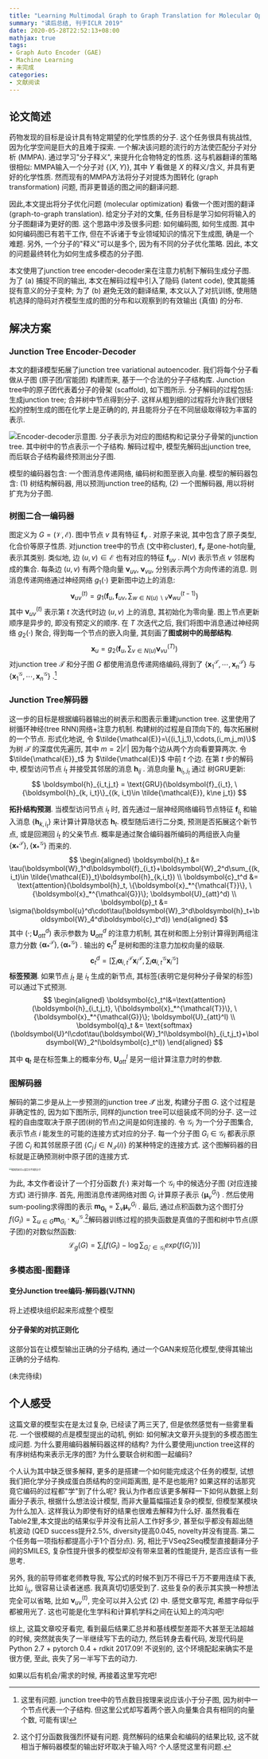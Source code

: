 ```yaml
---
title: "Learning Multimodal Graph to Graph Translation for Molecular Optimization"
summary: "读后总结, 刊于ICLR 2019"
date: 2020-05-28T22:52:13+08:00
mathjax: true
tags:
- Graph Auto Encoder (GAE)
- Machine Learning
- 未完成
categories:
- 文献阅读
---
```


## 论文简述

药物发现的目标是设计具有特定期望的化学性质的分子.  这个任务很具有挑战性, 因为化学空间是巨大的且难于探索. 一个解决该问题的流行的方法使匹配分子对分析 (MMPA). 通过学习"分子释义", 来提升化合物特定的性质. 这与机器翻译的策略很相似: MMPA输入一个分子对 $\{(X, Y)\}$, 其中 $Y$ 看做是 $X$ 的释义/含义, 并具有更好的化学性质. 然而现有的MMPA方法将分子对提炼为图转化 (graph transformation) 问题, 而非更普适的图之间的翻译问题.

因此,本文提出将分子优化问题 (molecular optimization) 看做一个图对图的翻译 (graph-to-graph translation). 给定分子对的文集, 任务目标是学习如何将输入的分子图翻译为更好的图. 这个思路中涉及很多问题: 如何编码图, 如何生成图. 其中如何编码图已有若干工作, 但在不诉诸于专业领域知识的情况下生成图, 确是一个难题. 另外, 一个分子的"释义"可以是多个, 因为有不同的分子优化策略. 因此, 本文的问题最终转化为如何生成多模态的分子图.

本文使用了junction tree encoder-decoder来在注意力机制下解码生成分子图. 为了 (a) 捕捉不同的输出, 本文在解码过程中引入了隐码 (latent code), 使其能捕捉有意义的分子变种; 为了 (b) 避免无效的翻译结果, 本文以入了对抗训练, 使用随机选择的隐码对齐模型生成的图的分布和以观察到的有效输出 (真值) 的分布.

## 解决方案

### Junction Tree Encoder-Decoder

本文的翻译模型拓展了junction tree variational autoencoder. 我们将每个分子看做从子图 (原子团/官能团) 构建而来, 基于一个合法的分子子结构库. Junction tree中的原子团代表着分子的骨架 (scaffold), 如下图所示. 分子解码的过程包括: 生成junction tree; 合并树中节点得到分子. 这样从粗到细的过程将允许我们很轻松的控制生成的图在化学上是正确的的, 并且能将分子在不同层级取得较为丰富的表示.

![](https://minys-blog.oss-cn-beijing.aliyuncs.com/2020-06-01-145411.png "Encoder-decoder示意图. 分子表示为对应的图结构和记录分子骨架的junction tree. 其中树中的节点表示一个子结构. 解码过程中, 模型先解码出junction tree, 而后联合子结构最终预测出分子图.")



模型的编码器包含: 一个图消息传递网络, 编码树和图至嵌入向量. 模型的解码器包含: (1) 树结构解码器, 用以预测junction tree的结构, (2) 一个图解码器, 用以将树扩充为分子图.

### 树图二合一编码器

图定义为 $G=(\mathcal{V}, \mathcal{E})$. 图中节点 $v$ 具有特征 $\boldsymbol{f}_v$ . 对原子来说, 其中包含了原子类型, 化合价等原子性质. 对junction tree中的节点 (文中称cluster),  $\boldsymbol{f}_v$ 是one-hot向量, 表示其类别. 类似地, 边 $(u,v)\in\mathcal{E}$ 也有对应的特征 $\boldsymbol{f}_{uv}$ . $N(v)$ 表示节点 $v$ 邻居构成的集合. 每条边 $(u,v)$ 有两个隐向量 $\boldsymbol{\nu}_{uv}$, $\boldsymbol{\nu}_{vu}$, 分别表示两个方向传递的消息. 则消息传递网络通过神经网络 $g_1(\cdot)$ 更新图中边上的消息:
$$
\boldsymbol{\nu}_{uv}^{(t)}=g_1\left(\boldsymbol{f}_u, \boldsymbol{f}_{uv}, \sum_{w\in N(u)\backslash v} \boldsymbol{\nu}_{wu}^{(t-1)}\right)
$$
其中 $\boldsymbol{\nu}_{uv}^{(t)}$ 表示第 $t$ 次迭代时边 $(u,v)$ 上的消息, 其初始化为零向量. 图上节点更新顺序是异步的, 即没有预定义的顺序. 在 $T$ 次迭代之后, 我们将图中消息通过神经网络 $g_2(\cdot)$ 聚合, 得到每一个节点的嵌入向量, 其刻画了**图或树中的局部结构**.
$$
\boldsymbol{x}_u = g_2\left( \boldsymbol{f}_u, \sum_{v\in N(u)} \boldsymbol{\nu}_{vu}^{(T)} \right)
$$
对junction tree $\mathcal{T}$ 和分子图 $G$ 都使用消息传递网络编码,得到了 $\{\boldsymbol{x}_1^{\mathcal{T}},\cdots, \boldsymbol{x}_n^{\mathcal{T}}\}$ 与 $\{\boldsymbol{x}_1^{\mathcal{G}},\cdots, \boldsymbol{x}_n^{\mathcal{G}}\}$ .[^1]

### Junction Tree解码器

这一步的目标是根据编码器输出的树表示和图表示重建junction tree. 这里使用了树循环神经(tree RNN)网络+注意力机制. 构建树的过程是自顶向下的, 每次拓展树的一个节点. 形式化地说, 令 $\tilde{\mathcal{E}}=\{(i_1,j_1),\cdots,(i_m,j_m)\}$ 为树 $\mathcal{T}$ 的深度优先遍历, 其中 $m=2|\mathcal{E}|$ 因为每个边从两个方向看要算两次. 令 $\tilde{\mathcal{E}}_t$ 为 $\tilde{\mathcal{E}}$ 中前 $t$ 个边. 在第 $t$ 步的解码中, 模型访问节点 $i_t$ 并接受其邻居的消息 $\boldsymbol{h}_{ij}$ . 消息向量 $\boldsymbol{h}_{i_t,j_t}$ 通过 树GRU更新:
$$
\boldsymbol{h}_{i_t,j_t} = \text{GRU}(\boldsymbol{f}_{i_t}, \{\boldsymbol{h}_{k, i_t}\}_{(k, i_t)\in \tilde{\mathcal{E}}, k\ne j_t})
$$

**拓扑结构预测**. 当模型访问节点 $i_t$ 时, 首先通过一层神经网络编码节点特征 $\boldsymbol{f}_{i_t}$ 和输入消息 $\{\boldsymbol{h}_{k, i_t}\}$ 来计算计算隐状态 $\boldsymbol{h}_t$. 模型随后进行二分类, 预测是否拓展这个新节点, 或是回溯回 $i_t$ 的父亲节点. 概率是通过聚合编码器所编码的两组嵌入向量 $\{\boldsymbol{x}_*^{\mathcal{T}}\}, \{\boldsymbol{x}_*^{\mathcal{G}}\}$ 而来的.
$$
\begin{aligned}
\boldsymbol{h}_t &= \tau(\boldsymbol{W}_1^d\boldsymbol{f}_{i_t}+\boldsymbol{W}_2^d\sum_{(k,i_t)\in \tilde{\mathcal{E}}_t}\boldsymbol{h}_{k,i_t}) \\
\boldsymbol{c}_t^d &= \text{attention}(\boldsymbol{h}_t, \{\boldsymbol{x}_*^{\mathcal{T}}\}, \{\boldsymbol{x}_*^{\mathcal{G}}\}; \boldsymbol{U}_{att}^d) \\
\boldsymbol{p}_t &= \sigma(\boldsymbol{u}^d\cdot\tau(\boldsymbol{W}_3^d\boldsymbol{h}_t+\boldsymbol{W}_4^d\boldsymbol{c}_t^d))
\end{aligned}
$$
其中 $(\cdot;\boldsymbol{U}_{att}^d)$ 表示参数为 $\boldsymbol{U}_{att}^d$ 的注意力机制, 其在树和图上分别计算得到两组注意力分数 $\{\boldsymbol{\alpha}_*^{\mathcal{T}}\}, \{\boldsymbol{\alpha}_*^{\mathcal{G}}\}$ . 输出的 $\boldsymbol{c}_t^d$ 是树和图的注意力加权向量的级联.
$$
\boldsymbol{c}_t^d = \left[ \sum_i \boldsymbol{\alpha}_{i,t}^{\mathcal{T}}\boldsymbol{x}_{i}^{\mathcal{T}}, \sum_i \boldsymbol{\alpha}_{i,t}^{\mathcal{G}}\boldsymbol{x}_{i}^{\mathcal{G}} \right]
$$
**标签预测**. 如果节点 $j_t$ 是 $i_t$ 生成的新节点, 其标签(表明它是何种分子骨架的标签)可以通过下式预测.
$$
\begin{aligned}
\boldsymbol{c}_t^l&=\text{attention}(\boldsymbol{h}_{i_t,j_t}, \{\boldsymbol{x}_*^{\mathcal{T}}\}, \{\boldsymbol{x}_*^{\mathcal{G}}\}; \boldsymbol{U}_{att}^l) \\
\boldsymbol{q}_t &= \text{softmax}(\boldsymbol{U}^l\cdot\tau(\boldsymbol{W}_1^l\boldsymbol{h}_{i_t,j_t}+\boldsymbol{W}_2^l\boldsymbol{c}_t^l))
\end{aligned}
$$

其中 $\boldsymbol{q}_t$ 是在标签集上的概率分布, $\boldsymbol{U}_{att}^l$ 是另一组计算注意力时的参数.

### 图解码器

解码的第二步是从上一步预测的junction tree $\mathcal{\hat{T}}$ 出发, 构建分子图 $G$. 这个过程是非确定性的, 因为如下图所示, 同样的junction tree可以组装成不同的分子. 这一过程的自由度取决于原子团(树的节点)之间是如何连接的. 令 $\mathcal{G}_i$ 为一个分子图集合, 表示节点 $i$ 能发生的可能的连接方式对应的分子. 每一个分子图 $G_i\in \mathcal{G}_i$ 都表示原子团 $C_i$ 和其邻居原子团 $\{C_j\, j\in N_{\mathcal{\hat{T}}}(i)\}$ 的某种特定的连接方式. 这个图解码器的目标就是正确预测树中原子团的连接方式.

<img src="https://minys-blog.oss-cn-beijing.aliyuncs.com/2020-06-02-114547.png" title="相同的树可以组合为不同的分子." style="zoom:30%;" />

为此, 本文作者设计了一个打分函数 $f(\cdot)$ 来对每一个 $\mathcal{G}_i$ 中的候选分子图 (对应连接方式) 进行排序. 首先, 用图消息传递网络对图 $G_i$ 计算原子表示 $\{\boldsymbol{\mu}_v^{G_i}\}$ . 然后使用sum-pooling求得图的表示 $\boldsymbol{m_{G_i}}=\sum_v \boldsymbol{\mu}_v^{G_i}$ . 最后, 通过点积函数为这个图打分 $f(G_i) = \sum_{u\in G}\boldsymbol{m}_{G_i}\cdot \boldsymbol{x}_u^{\mathcal{G}}$.[^2]解码器训练过程的损失函数是真值的子图和树中节点(原子团)的对数似然函数:
$$
\mathcal{L}_g(G) = \sum_i\left[ f(G_i)-\log\sum_{G_i'\in\mathcal{G}_i}exp(f(G_i')) \right]
$$

### 多模态图-图翻译

#### 变分Junction tree编码-解码器(VJTNN)

将上述模块组织起来形成整个模型

#### 分子骨架的对抗正则化

这部分旨在让模型输出正确的分子结构, 通过一个GAN来规范化模型,使得其输出正确的分子结构.



(未完待续)

## 个人感受

这篇文章的模型实在是太过复杂, 已经读了两三天了, 但是依然感觉有一些雾里看花. 一个很模糊的点是模型提出的动机, 例如: 如何解决文章开头提到的多模态图生成问题. 为什么要用编码器解码器这样的结构? 为什么要使用junction tree这样的有序树结构来表示无序的图? 为什么要联合树和图一起编码? 

个人认为其中缺乏很多解释, 更多的是搭建一个如何能完成这个任务的模型, 试想我们把化学分子换成蛋白质结构的空间距离图, 是不是也能用? 如果这样的话那究竟它编码的过程都"学"到了什么呢? 我认为作者应该更多解释一下如何从数据上刻画分子表示, 根据什么想法设计模型, 而非大量篇幅描述复杂的模型, 但模型某模块为什么加入. 这样我认为即使有好的结果也很难去解释为什么好. 虽然我看在Table2里,本文提出的结果似乎并没有比前人工作好多少, 甚至似乎都没有超出随机波动 (QED success提升2.5%, diversity提高0.045, novelty并没有提高. 第二个任务每一项指标都提高小于1个百分点). 另, 相比于VSeq2Seq模型直接翻译分子间的SMILES, 复杂性提升很多的模型却没有带来显著的性能提升, 是否应该有一些思考.

另外, 我的前导师崔老师教导我, 写公式的时候不到万不得已千万不要用连续下表, 比如 $i_{j_k}$, 很容易让读者迷惑. 我真真切切感受到了. 这些复杂的表示其实换一种想法完全可以省略, 比如 $\boldsymbol{\nu}_{uv}^{(t)}$, 完全可以并入公式 (2) 中. 感觉文章写完, 希腊字母似乎都被用光了. 这也可能是化生学科和计算机学科之间在认知上的鸿沟吧!

综上, 这篇文章咬牙看完, 看到最后结果汇总并和基线模型差距不大甚至无法超越的时候, 突然就丧失了一半继续写下去的动力, 然后转身去看代码, 发现代码是Python 2.7 + pytorch 0.4 + rdkit 2017.09! 不说别的, 这个环境配起来确实不是很方便, 至此, 丧失了另一半写下去的动力. 

如果以后有机会/需求的时候, 再接着这里写完吧!




[^1]: 这里有问题. junction tree中的节点数目按理来说应该小于分子图, 因为树中一个节点代表一个子结构. 但这里公式却写着两个嵌入向量集合具有相同的向量个数, 可能有误!
[^2]: 这个打分函数我强烈怀疑有问题. 竟然解码的结果会和编码的结果比较, 这不就相当于解码器模型的输出好坏取决于输入吗? 个人感觉这里有问题. 